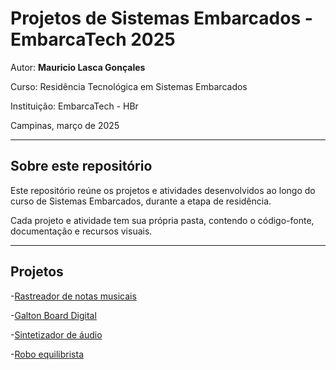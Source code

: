 # Projetos de Sistemas Embarcados - EmbarcaTech 2025

Autor: **Mauricio Lasca Gonçales**

Curso: Residência Tecnológica em Sistemas Embarcados

Instituição: EmbarcaTech - HBr

Campinas, março de 2025

---

## Sobre este repositório

Este repositório reúne os projetos e atividades desenvolvidos ao longo do curso de Sistemas Embarcados, durante a etapa de residência.  

Cada projeto e atividade tem sua própria pasta, contendo o código-fonte, documentação e recursos visuais.

---

## Projetos

-[Rastreador de notas musicais](./projects/rastreador_notas_musicais/)  
                                                                        
-[Galton Board Digital](./projects/galton_board/)

-[Sintetizador de áudio](./projects/sintetizador_audio/)

-[Robo equilibrista](./projects/robo_equilibrista/)
